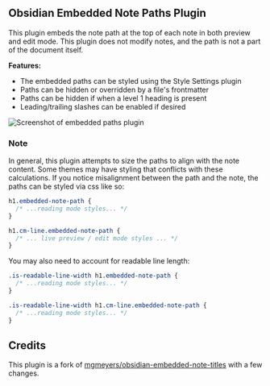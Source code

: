 ## Obsidian Embedded Note Paths Plugin

This plugin embeds the note path at the top of each note in both preview and edit mode. This plugin does not modify notes, and the path is not a part of the document itself.

**Features:**

- The embedded paths can be styled using the Style Settings plugin
- Paths can be hidden or overridden by a file's frontmatter
- Paths can be hidden if when a level 1 heading is present
- Leading/trailing slashes can be enabled if desired

<img src="https://user-images.githubusercontent.com/21299126/185779567-ba379655-9ed7-495c-841c-112a76101698.png" alt="Screenshot of embedded paths plugin" />

### Note

In general, this plugin attempts to size the paths to align with the note content. Some themes may have styling that conflicts with these calculations. If you notice misalignment between the path and the note, the paths can be styled via css like so:

```css
h1.embedded-note-path {
  /* ...reading mode styles... */
}

h1.cm-line.embedded-note-path {
  /* ... live preview / edit mode styles ... */
}
```

You may also need to account for readable line length:

```css
.is-readable-line-width h1.embedded-note-path {
  /* ...reading mode styles... */
}

.is-readable-line-width h1.cm-line.embedded-note-path {
  /* ...reading mode styles... */
}
```

## Credits

This plugin is a fork of [mgmeyers/obsidian-embedded-note-titles](https://github.com/mgmeyers/obsidian-embedded-note-titles) with a few changes.
